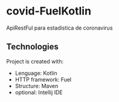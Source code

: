 # covid-FuelKotlin
ApiRestFul para estadistica de coronavirus

## Technologies
Project is created with:
* Lenguage: Kotlin
* HTTP framework: Fuel
* Structure: Maven
* optional: Intellij IDE
